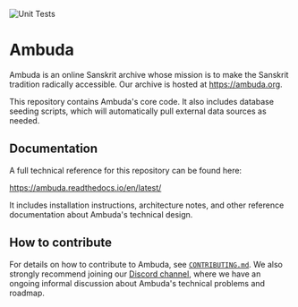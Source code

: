 ![Unit Tests](https://github.com/ambuda-org/ambuda/actions/workflows/basic-tests.yml/badge.svg)

Ambuda
======

Ambuda is an online Sanskrit archive whose mission is to make the Sanskrit
tradition radically accessible. Our archive is hosted at https://ambuda.org.

This repository contains Ambuda's core code. It also includes database seeding
scripts, which will automatically pull external data sources as needed.


Documentation
-------------

A full technical reference for this repository can be found here:

https://ambuda.readthedocs.io/en/latest/

It includes installation instructions, architecture notes, and other reference
documentation about Ambuda's technical design.


How to contribute
-----------------

For details on how to contribute to Ambuda, see [`CONTRIBUTING.md`][CONTRIBUTING.md]. We also
strongly recommend joining our [Discord channel][discord], where we have an
ongoing informal discussion about Ambuda's technical problems and roadmap.

[discord]: https://discord.gg/7rGdTyWY7Z
[CONTRIBUTING.md]: /CONTRIBUTING.md
